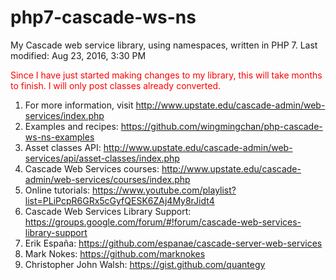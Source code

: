 # php7-cascade-ws-ns
My Cascade web service library, using namespaces, written in PHP 7. Last modified: Aug 23, 2016, 3:30 PM

<p style="color:red">Since I have just started making changes to my library, this will take months to finish. I will only post
classes already converted.</p>

1. For more information, visit http://www.upstate.edu/cascade-admin/web-services/index.php
2. Examples and recipes: https://github.com/wingmingchan/php-cascade-ws-ns-examples
3. Asset classes API: http://www.upstate.edu/cascade-admin/web-services/api/asset-classes/index.php
4. Cascade Web Services courses: http://www.upstate.edu/cascade-admin/web-services/courses/index.php
5. Online tutorials: https://www.youtube.com/playlist?list=PLiPcpR6GRx5cGyfQESK6ZAj4My8rJidt4
6. Cascade Web Services Library Support: https://groups.google.com/forum/#!forum/cascade-web-services-library-support
7. Erik España: https://github.com/espanae/cascade-server-web-services
8. Mark Nokes: https://github.com/marknokes
9. Christopher John Walsh: https://gist.github.com/quantegy

